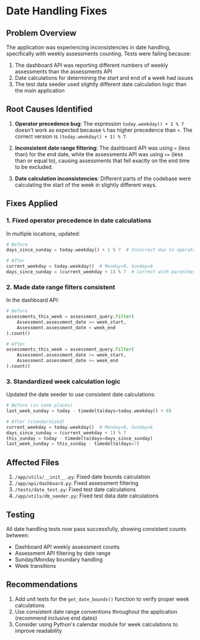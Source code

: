# Date Handling Fixes

## Problem Overview

The application was experiencing inconsistencies in date handling, specifically with weekly assessments counting. Tests were failing because:

1. The dashboard API was reporting different numbers of weekly assessments than the assessments API
2. Date calculations for determining the start and end of a week had issues
3. The test data seeder used slightly different date calculation logic than the main application

## Root Causes Identified

1. **Operator precedence bug**: The expression `today.weekday() + 1 % 7` doesn't work as expected because `%` has higher precedence than `+`. The correct version is `(today.weekday() + 1) % 7`.

2. **Inconsistent date range filtering**: The dashboard API was using `<` (less than) for the end date, while the assessments API was using `<=` (less than or equal to), causing assessments that fell exactly on the end time to be excluded.

3. **Date calculation inconsistencies**: Different parts of the codebase were calculating the start of the week in slightly different ways.

## Fixes Applied

### 1. Fixed operator precedence in date calculations

In multiple locations, updated:
```python
# Before
days_since_sunday = today.weekday() + 1 % 7  # Incorrect due to operator precedence

# After
current_weekday = today.weekday()  # Monday=0, Sunday=6
days_since_sunday = (current_weekday + 1) % 7  # Correct with parentheses
```

### 2. Made date range filters consistent

In the dashboard API:
```python
# Before
assessments_this_week = assessment_query.filter(
    Assessment.assessment_date >= week_start,
    Assessment.assessment_date < week_end
).count()

# After
assessments_this_week = assessment_query.filter(
    Assessment.assessment_date >= week_start,
    Assessment.assessment_date <= week_end
).count()
```

### 3. Standardized week calculation logic

Updated the date seeder to use consistent date calculations:
```python
# Before (in some places)
last_week_sunday = today - timedelta(days=today.weekday() + 8)

# After (standardized)
current_weekday = today.weekday()  # Monday=0, Sunday=6
days_since_sunday = (current_weekday + 1) % 7
this_sunday = today - timedelta(days=days_since_sunday)
last_week_sunday = this_sunday - timedelta(days=7)
```

## Affected Files

1. `/app/utils/__init__.py`: Fixed date bounds calculation
2. `/app/api/dashboard.py`: Fixed assessment filtering
3. `/tests/date_test.py`: Fixed test date calculations
4. `/app/utils/db_seeder.py`: Fixed test data date calculations

## Testing

All date handling tests now pass successfully, showing consistent counts between:
- Dashboard API weekly assessment counts
- Assessment API filtering by date range
- Sunday/Monday boundary handling
- Week transitions

## Recommendations

1. Add unit tests for the `get_date_bounds()` function to verify proper week calculations
2. Use consistent date range conventions throughout the application (recommend inclusive end dates)
3. Consider using Python's calendar module for week calculations to improve readability